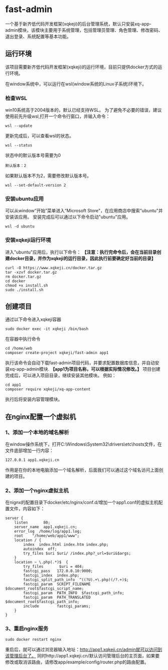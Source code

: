 # fast-admin
一个基于新齐低代码开发框架(xqkeji)的后台管理系统，默认只安装xq-app-admin模块，该模块主要用于系统管理，包括管理员管理、角色管理、修改密码、退出登录、系统配置等基本功能。

## 运行环境
该项目需要新齐低代码开发框架(xqkeji)的运行环境，目前只提供docker方式的运行环境。

在window系统中，可以运行在wsl(window系统的Linux子系统)环境下。

### 检查WSL
win10系统高于2004版本的，默认已经支持WSL。
为了避免不必要的错误，建议使用前先升级wsl,打开一个命令行窗口，并输入命令：
``` shell
wsl --update
```
更新完成后，可以查看wsl的状态。
``` shell
wsl --status
```
状态中的默认版本号需要为0
``` shell
默认版本：2
```
如果默认版本不为2，需要修改默认版本号。
``` shell
wsl --set-default-version 2
```
### 安装ubuntu应用
可以从window“开始”菜单进入“Microsoft Store"，在应用商店中搜索”ubuntu"并安装该应用。
安装完成后可以通过以下命令启动"ubuntu"应用。
``` shell
wsl -d ubuntu
```
### 安装xqkeji运行环境
进入"ubuntu"应用后，执行以下命令： 
**【注意：执行完命令后，会在当前目录创建docker目录，并作为xqkeji的运行目录，因此执行前要确定好当前的目录】**
``` shell
curl -O https://www.xqkeji.cn/docker.tar.gz
tar -xzvf docker.tar.gz
rm docker.tar.gz
cd docker
chmod +x install.sh
sudo ./install.sh
```
## 创建项目
通过以下命令进入xqkeji容器
``` shell
sudo docker exec -it xqkeji /bin/bash
```
在容器中执行命令
``` shell
cd /home/web
composer create-project xqkeji/fast-admin app1
```
执行该命令会自动下载fast-admin项目代码，并要求配置数据库信息，并自动安装xq-app-admin模块.
**【app1为项目名称，可以根据实际情况修改。】**
项目创建完成后，可以进入项目目录，继续安装其他模块。
例如：
``` shell
cd app1
composer require xqkeji/xq-app-content
```
执行后将安装内容管理模块。

## 在nginx配置一个虚拟机
### 1、添加一个本地的域名解析
在window操作系统下，打开C:\Windows\System32\drivers\etc\hosts文件，在文件底部增加一行内容：
``` shell
127.0.0.1 app1.xqkeji.cn
```
作用是在你的本地电脑添加一个域名解析，后面我们可以通过这个域名访问上面创建的项目。

### 2、添加一个nginx虚拟主机
在nignx的配置目录下docker/etc/nginx/conf.d/增加一个app1.conf的虚拟主机配置文件，内容如下：
``` shell
server {
	listen       80;
	server_name  app1.xqkeji.cn;
	error_log  /home/log/app1.log;
	root    "/home/web/app1/www";
	location / {
		index  index.html index.htm index.php;
		autoindex  off;
		try_files $uri $uri/ /index.php?_url=$uri&$args;
	}
	location ~ \.php(.*)$  {
		try_files		$uri = 404;
		fastcgi_pass   172.0.0.10:9000;
		fastcgi_index  index.php;
		fastcgi_split_path_info  ^((?U).+\.php)(/?.+)$;
		fastcgi_param  SCRIPT_FILENAME  $document_root$fastcgi_script_name;
		fastcgi_param  PATH_INFO  $fastcgi_path_info;
		fastcgi_param  PATH_TRANSLATED  $document_root$fastcgi_path_info;
		include        fastcgi_params;
	}
}
```
### 3、重启nginx服务
``` shell
sudo docker restart nginx
```
重启后，就可以通过浏览器输入地址：http://app1.xqkeji.cn/admin就可以访问到该管理后台了。
同时http://app1.xqkeji.cn/默认访问管理后台的主页面，如果要修改或取消该路由，请修改app/example/config/router.php的路由配置。
